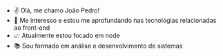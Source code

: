 - ✌ Olá, me chamo João Pedro!
- 👀 Me interesso e estou me aprofundando nas tecnologias relacionadas ao front-end
- 📈 Atualmente estou focado em node
- 📚 Sou formado em análise e desenvolvimento de sistemas



